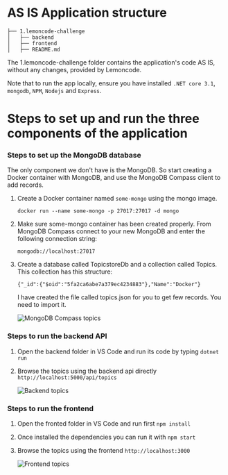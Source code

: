 # AS IS Application structure 

```
├── 1.lemoncode-challenge
│   ├── backend
│   ├── frontend
│   ├── README.md
```

The 1.lemoncode-challenge folder contains the application's code AS IS, without any changes, provided by Lemoncode. 

Note that to run the app locally, ensure you have installed 
`.NET core 3.1`, `mongodb`, `NPM`, `Nodejs` and `Express`.


# Steps to set up and run the three components of the application 

### Steps to set up the MongoDB database

The only component we don't have is the MongoDB. So start creating a Docker container with MongoDB, and use the  MongoDB Compass client to add records.

1. Create a Docker container named `some-mongo` using the mongo image.

    ```
    docker run --name some-mongo -p 27017:27017 -d mongo
    ```

2. Make sure some-mongo container has been created properly. From MongoDB Compass connect to your new MongoDB and enter the following connection string:
    ```
    mongodb://localhost:27017
    ```

3. Create a database called TopicstoreDb and a collection called Topics. This collection has this structure:
    ```
    {"_id":{"$oid":"5fa2ca6abe7a379ec4234883"},"Name":"Docker"} 
    ```
    I have created the file called topics.json for you to get few records. You need to import it.
   
    ![MongoDB Compass topics](https://github.com/monicacrespo/bootcamp-devops-student/blob/main/01-docker/1.lemoncode-challenge/images/MongoDBCompass.JPG)


### Steps to run the backend API

1. Open the backend folder in VS Code and run its code by typing `dotnet run`

2. Browse the topics using the backend api directly `http://localhost:5000/api/topics`

    ![Backend topics](https://github.com/monicacrespo/bootcamp-devops-student/blob/main/01-docker/1.lemoncode-challenge/images/BackEndTopics.JPG)

### Steps to run the frontend

1. Open the fronted folder in VS Code and run first `npm install` 
2. Once installed the dependencies you can run it with `npm start`
3. Browse the topics using the frontend `http://localhost:3000`

    ![Frontend topics](https://github.com/monicacrespo/bootcamp-devops-student/blob/main/01-docker/1.lemoncode-challenge/images/FrontEndTopics.JPG)
